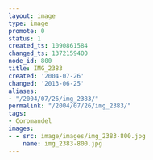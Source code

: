 ```yaml
---
layout: image
type: image
promote: 0
status: 1
created_ts: 1090861584
changed_ts: 1372159400
node_id: 800
title: IMG_2383
created: '2004-07-26'
changed: '2013-06-25'
aliases:
- "/2004/07/26/img_2383/"
permalink: "/2004/07/26/img_2383/"
tags:
- Coromandel
images:
- - src: image/images/img_2383-800.jpg
    name: img_2383-800.jpg
---
```


